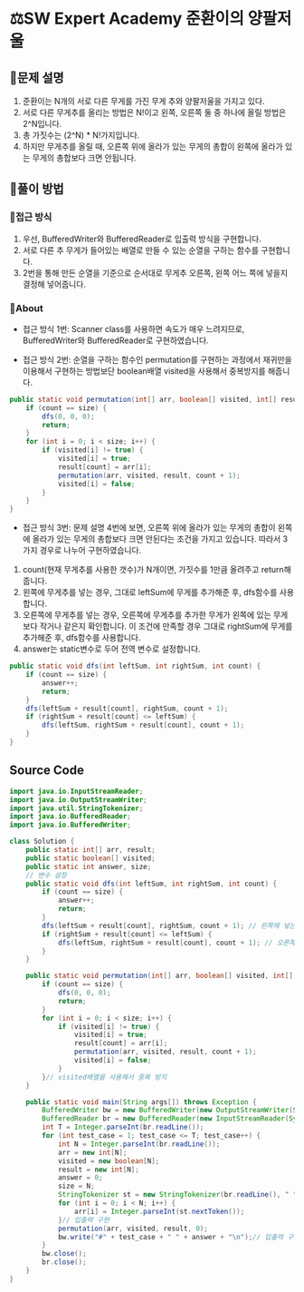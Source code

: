 # :balance_scale:SW Expert Academy 준환이의 양팔저울

## :memo:문제 설명

1. 준환이는 N개의 서로 다른 무게를 가진 무게 추와 양팔저울을 가지고 있다.
2. 서로 다른 무게추를 올리는 방법은 N!이고 왼쪽, 오른쪽 둘 중 하나에 올릴 방법은 2^N입니다.
3. 총 가짓수는 (2^N) \* N!가지입니다.
4. 하지만 무게추를 올릴 때, 오른쪽 위에 올라가 있는 무게의 총합이 왼쪽에 올라가 있는 무게의 총합보다 크면 안됩니다.

## 💪풀이 방법

### 👻접근 방식

1. 우선, BufferedWriter와 BufferedReader로 입출력 방식을 구현합니다.
2. 서로 다른 추 무게가 들어있는 배열로 만들 수 있는 순열을 구하는 함수를 구현합니다.
3. 2번을 통해 만든 순열을 기준으로 순서대로 무게추 오른쪽, 왼쪽 어느 쪽에 넣을지 결정해 넣어줍니다.

### 👻About

- 접근 방식 1번: Scanner class를 사용하면 속도가 매우 느려지므로, BufferedWriter와 BufferedReader로 구현하였습니다.

- 접근 방식 2번: 순열을 구하는 함수인 permutation를 구현하는 과정에서 재귀만을 이용해서 구현하는 방법보단 boolean배열 visited을 사용해서 중복방지를 해줍니다.

```java
public static void permutation(int[] arr, boolean[] visited, int[] result, int count) {
    if (count == size) {
        dfs(0, 0, 0);
        return;
    }
    for (int i = 0; i < size; i++) {
        if (visited[i] != true) {
            visited[i] = true;
            result[count] = arr[i];
            permutation(arr, visited, result, count + 1);
            visited[i] = false;
        }
    }
}
```

- 접근 방식 3번: 문제 설명 4번에 보면, 오른쪽 위에 올라가 있는 무게의 총합이 왼쪽에 올라가 있는 무게의 총합보다 크면 안된다는 조건을 가지고 있습니다. 따라서 3가지 경우로 나누어 구현하였습니다.

1. count(현재 무게추를 사용한 갯수)가 N개이면, 가짓수를 1만큼 올려주고 return해줍니다.
2. 왼쪽에 무게추를 넣는 경우, 그대로 leftSum에 무게를 추가해준 후, dfs함수를 사용합니다.
3. 오른쪽에 무게추를 넣는 경우, 오른쪽에 무게추를 추가한 무게가 왼쪽에 있는 무게보다 작거나 같은지 확인합니다. 이 조건에 만족할 경우 그대로 rightSum에 무게를 추가해준 후, dfs함수를 사용합니다.
4. answer는 static변수로 두어 전역 변수로 설정합니다.

```java
public static void dfs(int leftSum, int rightSum, int count) {
    if (count == size) {
        answer++;
        return;
    }
    dfs(leftSum + result[count], rightSum, count + 1);
    if (rightSum + result[count] <= leftSum) {
        dfs(leftSum, rightSum + result[count], count + 1);
    }
}
```

## Source Code

```java
import java.io.InputStreamReader;
import java.io.OutputStreamWriter;
import java.util.StringTokenizer;
import java.io.BufferedReader;
import java.io.BufferedWriter;

class Solution {
    public static int[] arr, result;
    public static boolean[] visited;
    public static int answer, size;
    // 변수 설정
    public static void dfs(int leftSum, int rightSum, int count) {
        if (count == size) {
            answer++;
            return;
        }
        dfs(leftSum + result[count], rightSum, count + 1); // 왼쪽에 넣는 경우
        if (rightSum + result[count] <= leftSum) {
            dfs(leftSum, rightSum + result[count], count + 1); // 오른쪽에 넣는 경우
        }
    }

    public static void permutation(int[] arr, boolean[] visited, int[] result, int count) {
        if (count == size) {
            dfs(0, 0, 0);
            return;
        }
        for (int i = 0; i < size; i++) {
            if (visited[i] != true) {
                visited[i] = true;
                result[count] = arr[i];
                permutation(arr, visited, result, count + 1);
                visited[i] = false;
            }
        }// visited배열을 사용해서 중복 방지
    }

    public static void main(String args[]) throws Exception {
        BufferedWriter bw = new BufferedWriter(new OutputStreamWriter(System.out));
        BufferedReader br = new BufferedReader(new InputStreamReader(System.in));
        int T = Integer.parseInt(br.readLine());
        for (int test_case = 1; test_case <= T; test_case++) {
            int N = Integer.parseInt(br.readLine());
            arr = new int[N];
            visited = new boolean[N];
            result = new int[N];
            answer = 0;
            size = N;
            StringTokenizer st = new StringTokenizer(br.readLine(), " ");
            for (int i = 0; i < N; i++) {
                arr[i] = Integer.parseInt(st.nextToken());
            }// 입출력 구현
            permutation(arr, visited, result, 0);
            bw.write("#" + test_case + " " + answer + "\n");// 입출력 구현
        }
        bw.close();
        br.close();
    }
}
```

